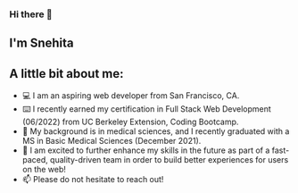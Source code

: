 ### Hi there 👋

<!--
**snehitak20/snehitak20** is a ✨ _special_ ✨ repository because its `README.md` (this file) appears on your GitHub profile.

Here are some ideas to get you started:

- 🔭 I’m currently working on ...
- 🌱 I’m currently learning ...
- 👯 I’m looking to collaborate on ...
- 🤔 I’m looking for help with ...
- 💬 Ask me about ...
- 📫 How to reach me: ...
- 😄 Pronouns: ...
- ⚡ Fun fact: ...
-->

## I'm Snehita

## A little bit about me: 
* 💻 I am an aspiring web developer from San Francisco, CA. 
* ⌨️ I recently earned my certification in Full Stack Web Development (06/2022) from UC Berkeley Extension, Coding Bootcamp. 
* 💉 My background is in medical sciences, and I recently graduated with a MS in Basic Medical Sciences (December 2021).
* 🌱 I am excited to further enhance my skills in the future as part of a fast-paced, quality-driven team in order to build better experiences for users on the web!
* 📫 Please do not hesitate to reach out! 
